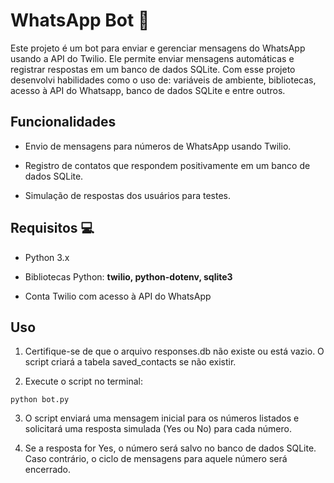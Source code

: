 # WhatsApp Bot 📱
Este projeto é um bot para enviar e gerenciar mensagens do WhatsApp usando a API do Twilio. Ele permite enviar mensagens automáticas e registrar respostas em um banco de dados SQLite.
Com esse projeto desenvolvi habilidades como o uso de: variáveis de ambiente, bibliotecas, acesso à API do Whatsapp, banco de dados SQLite e entre outros.

## Funcionalidades 
- Envio de mensagens para números de WhatsApp usando Twilio.

- Registro de contatos que respondem positivamente em um banco de dados SQLite.

- Simulação de respostas dos usuários para testes.

## Requisitos 💻
- Python 3.x 

- Bibliotecas Python: **twilio, python-dotenv, sqlite3**

- Conta Twilio com acesso à API do WhatsApp

## Uso
1. Certifique-se de que o arquivo responses.db não existe ou está vazio. O script criará a tabela saved_contacts se não existir.

2. Execute o script no terminal: <br>
```
python bot.py
```
3. O script enviará uma mensagem inicial para os números listados e solicitará uma resposta simulada (Yes ou No) para cada número.

4. Se a resposta for Yes, o número será salvo no banco de dados SQLite. Caso contrário, o ciclo de mensagens para aquele número será encerrado.
